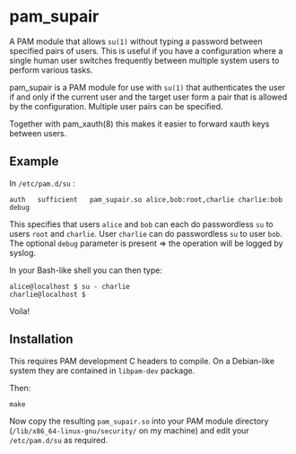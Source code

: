 # pam_supair

A PAM module that allows `su(1)` without typing a password between specified
pairs of users. This is useful if you have a configuration where a single
human user switches frequently between multiple system users to perform
various tasks.

pam_supair is a PAM module for use with `su(1)` that authenticates the user
if and only if the current user and the target user form a pair that is
allowed by the configuration. Multiple user pairs can be specified.

Together with pam_xauth(8) this makes it easier to forward xauth keys
between users.

## Example

In `/etc/pam.d/su` :

```
auth   sufficient   pam_supair.so alice,bob:root,charlie charlie:bob debug
```

This specifies that users `alice` and `bob` can each do passwordless `su` to
users `root` and `charlie`. User `charlie` can do passwordless `su` to user
`bob`. The optional `debug` parameter is present => the operation will be
logged by syslog.

In your Bash-like shell you can then type:

```shell
alice@localhost $ su - charlie
charlie@localhost $
```

Voila!

## Installation

This requires PAM development C headers to compile. On a Debian-like system
they are contained in `libpam-dev` package.

Then:

```shell
make
```

Now copy the resulting `pam_supair.so` into your PAM module directory (`/lib/x86_64-linux-gnu/security/` on my machine) and edit your `/etc/pam.d/su` as required.

